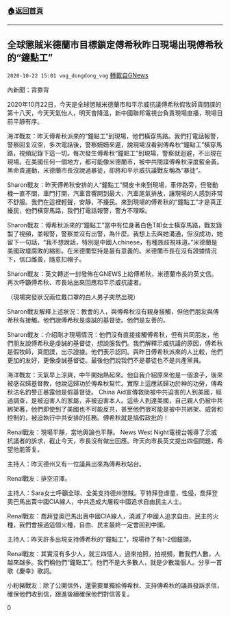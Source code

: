 ###  [:house:返回首頁](https://github.com/ourhimalayas/txt)
---

## 全球懲賊米德蘭市目標鎖定傅希秋昨日現場出現傅希秋的“鐘點工”
`2020-10-22 15:01 vog_dongdong_vog` [轉載自GNews](https://gnews.org/zh-hant/440792/)

內新聞：背靠背

2020年10月22日，今天是全球懲賊米德蘭市和平示威抗議傅希秋假牧師真間諜的第十八天，今天天氣怡人，明天會降溫，新中國聯邦電視台負責現場直播，現場目前平靜有序。

海洋戰友：昨天傅希秋派來的“鐘點工”到現場，他們橫穿馬路。我們打電話報警，警察回复沒空，多次電話後，警察姍姍來遲，說現場沒看到傅希秋“鐘點工”橫穿馬路，視頻記錄下這一切。每次發生傅希秋“鐘點工”到現場，警察就迴避，不出現在現場。在美國任何一個地方，都可能像米德蘭市，被中共間諜傅希秋深度藍金黃。黑命貴運動，米德蘭市長沒說過暴徒，卻將和平示威抗議戰友稱為“暴徒”。

Sharon戰友：昨天傅希秋安排的人“鐘點工”開皮卡來到現場，車停路旁，但發動機一直不關，車門打開，汽車音響開到最大，汽車尾氣排放，讓現場的人感到非常不舒服。我們在這裡輕聲，安靜，不擾民。來到現場的傅希秋的“鐘點工”才是真正擾民，他們橫穿馬路，我們打電話報警，警方不理睬。

Sharon戰友：傅希秋派來的“鐘點工”當中有位身著白色T卹女士橫穿馬路，戰友錄製了視頻，並報警，警察並沒有出警，為什麼。我想上去與她溝通，但沒成功，她留下一句話，“我不想說話，特別是中國人chinese，有種族歧視味道。”米德蘭是美國政壇腐敗的縮影。在米德蘭堅持是最有意義的。米德蘭市長在沒有證據情況下，信口雌黃，隨意扣帽子。

Sharon戰友：英文轉述一封發佈在GNEWS上給傅希秋，米德蘭市長的英文信。再次呼籲傅希秋、市長站出來回應和平示威抗議者。

（現場突發狀況兩位戴口罩的白人男子突然出現）

Sharon戰友解釋上述狀況：教會的人，與傅希秋沒有親身接觸，但他們朋友與傅希秋有接觸。他們說傅希秋是虔誠的基督徒。他們是友善的。

Sharon戰友：介紹剛才現場情況：他們沒有直接接觸傅希秋，但有共同朋友，他們朋友說傅希秋是虔誠的基督徒，想說服我們。我們解釋示威抗議的原因，傅希秋是假牧師，真間諜，出示證據。他們表示認同。與昨日傅希秋派來的人比較，他們更加的友好，更像虔誠基督徒。最後他們說我們不是暴徒也不是共產黨員。

海洋戰友：天氣早上涼爽，中午開始熱起來。他自我介紹原來他是一個浪子，後來被感召歸基督教，他說這歸功於傅希秋幫忙。實際上這應該歸功於神的功勞，傅希秋沽名釣譽正暴露他是假基督徒。 China Aid宣傳救助被中共迫害的人到美國，經過調查，是被迫害人的家屬，非被迫害本人。這些人到達美國，自己親人仍被中共綁架著，他們即使到了美國也不可能反共，甚至他們很可能是被中共綁架、威脅和控制的，被迫執行中共安排的任務。傅希秋就是搞假政批的！

Renal戰友：現場平靜，當地輿論也平靜。 News West Night電視台報導了示威抗議者的訴求，截止今天，市長沒有做出回應。昨天向市長英文提出四個問題，希望他能答复。

主持人：昨天德州又有一位議員出來為傅希秋站台。

Renal戰友：排空沼澤。

主持人：Sara女士呼籲全球、全美支持德州懲賊。亨特拜登虐童，性侵，喬拜登奧巴馬出賣中國CIA線人，中共造成大屠殺中國追求自由民主人士。

Renal戰友：喬拜登奧巴馬出賣中國CIA線人，澆滅了中國人追求自由、民主的火種，我們會接過這個火種，自由、民主最終一定會回到中國。

主持人：昨天許多出現支持傅希秋的“鐘點工”，現場待了有1-2個鐘頭，

Renal戰友：其實沒有多少人，就三四個人，過來拍照，拍視頻，數我們人數，人越來越多。我們稱他們“鐘點工”。他們不是大多數人，就是少數幾個人。分享一首歌《慶幸》歌詞。

小粉豬戰友：除了公開信外，還需要單獨給傅希秋、支持傅希秋的議員發訴求信，確保他們收到信，跟進後續確保他們對信答复。

0

